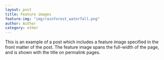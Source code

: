 ```yaml
---
layout: post
title: Feature images
feature-img: "img/rainforest_waterfall.png"
author: Author
category: other
---
```

This is an example of a post which includes a feature image specified in the front matter of the post. The feature image spans the full-width of the page, and is shown with the title on permalink pages.
